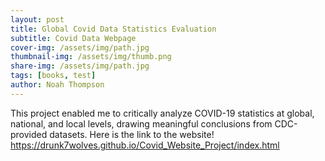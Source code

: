 ```yaml
---
layout: post
title: Global Covid Data Statistics Evaluation
subtitle: Covid Data Webpage
cover-img: /assets/img/path.jpg
thumbnail-img: /assets/img/thumb.png
share-img: /assets/img/path.jpg
tags: [books, test]
author: Noah Thompson
---
```

This project enabled me to critically analyze COVID-19 statistics at global, national, and local levels, drawing meaningful conclusions from CDC-provided datasets. 
Here is the link to the website! 
https://drunk7wolves.github.io/Covid_Website_Project/index.html

